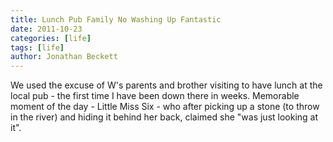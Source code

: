 ```yaml
---
title: Lunch Pub Family No Washing Up Fantastic
date: 2011-10-23
categories: [life]
tags: [life]
author: Jonathan Beckett
---
```


We used the excuse of W's parents and brother visiting to have lunch at the local pub - the first time I have been down there in weeks. Memorable moment of the day - Little Miss Six - who after picking up a stone (to throw in the river) and hiding it behind her back, claimed she "was just looking at it".